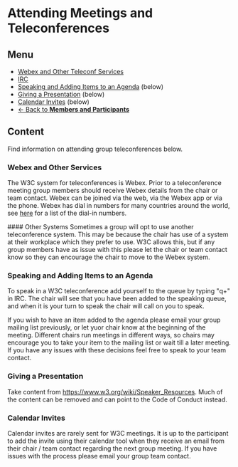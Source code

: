 # Attending Meetings and Teleconferences
## Menu
* [Webex and Other Teleconf Services](webex.md)
* [IRC](../irc_meetings.md)
* [Speaking and Adding Items to an Agenda](#irc) (below)
* [Giving a Presentation](#) (below)
* [Calendar Invites](#calendar-invites) (below)
* [<- Back to **Members and Participants**](../index.md)

## Content
Find information on attending group teleconferences below.

### Webex and Other Services
The W3C system for teleconferences is Webex. Prior to a teleconference meeting group members should receive Webex details from the chair or team contact. Webex can be joined via the web, via the Webex app or via the phone. Webex has dial in numbers for many countries around the world, see [here](#) for a list of the dial-in numbers.

#### Other Systems
Sometimes a group will opt to use another teleconference system. This may be because the chair has use of a system at their workplace which they prefer to use. W3C allows this, but if any group members have as issue with this please let the chair or team contact know so they can encourage the chair to move to the Webex system. 

### Speaking and Adding Items to an Agenda
To speak in a W3C teleconference add yourself to the queue by typing "q+" in IRC. The chair will see that you have been added to the speaking queue, and when it is your turn to speak the chair will call on you to speak.

If you wish to have an item added to the agenda please email your group mailing list previously, or let yuor chair know at the beginning of the meeting. Different chairs run meetings in different ways, so chairs may encourage you to take your item to the mailing list or wait till a later meeting. If you have any issues with these decisions feel free to speak to your team contact.

### Giving a Presentation
Take content from <https://www.w3.org/wiki/Speaker_Resources>. Much of the content can be removed and can point to the Code of Conduct instead.

### Calendar Invites
Calendar invites are rarely sent for W3C meetings. It is up to the participant to add the invite using their calendar tool when they receive an email from their chair / team contact regarding the next group meeting. If you have issues with the process please email your group team contact.
